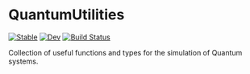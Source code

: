 # QuantumUtilities

[![Stable](https://img.shields.io/badge/docs-stable-blue.svg)](https://quantum-exeter.github.io/QuantumUtilities.jl/stable/)
[![Dev](https://img.shields.io/badge/docs-dev-blue.svg)](https://quantum-exeter.github.io/QuantumUtilities.jl/dev/)
[![Build Status](https://github.com/quantum-exeter/QuantumUtilities.jl/actions/workflows/CI.yml/badge.svg?branch=main)](https://github.com/quantum-exeter/QuantumUtilities.jl/actions/workflows/CI.yml?query=branch%3Amain)

Collection of useful functions and types for the simulation of Quantum systems.
